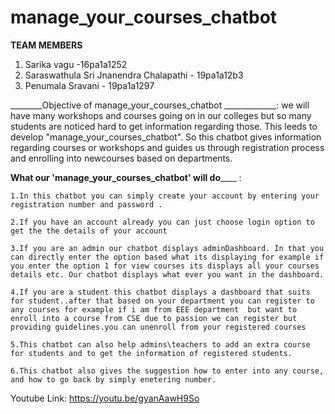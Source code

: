 # manage_your_courses_chatbot
________TEAM MEMBERS________
1. Sarika vagu -16pa1a1252
2. Saraswathula Sri Jnanendra Chalapathi - 19pa1a12b3
3. Penumala Sravani - 19pa1a1297

________Objective of manage_your_courses_chatbot _____________:
    we will have many workshops and courses going on in our colleges but so many students are noticed hard to get information regarding those. This leeds to develop "manage_your_courses_chatbot". So this chatbot gives information regarding courses or workshops and guides us through registration process and enrolling into newcourses based on departments.

________What our 'manage_your_courses_chatbot' will do____________ :

    1.In this chatbot you can simply create your account by entering your registration number and password .
    
    2.If you have an account already you can just choose login option to get the the details of your account
    
    3.If you are an admin our chatbot displays adminDashboard. In that you can directly enter the option based what its displaying for example if you enter the option 1 for view courses its displays all your courses details etc. Our chatbot displays what ever you want in the dashboard.
    
    4.If you are a student this chatbot displays a dashboard that suits for student..after that based on your department you can register to any courses for example if i am from EEE department  but want to enroll into a course from CSE due to passion we can register but providing guidelines.you can unenroll from your registered courses
    
    5.This chatbot can also help admins\teachers to add an extra course for students and to get the information of registered students.
    
    6.This chatbot also gives the suggestion how to enter into any course, and how to go back by simply enetering number.

Youtube Link: https://youtu.be/gyanAawH9So
